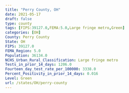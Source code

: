 ```yaml
---
title: "Perry County, OH"
date: 2021-05-17
draft: false
type: county
tags: [FIPS:39127.0,FEMA:5.0,Large fringe metro,Green]
categories: [OH]
County: Perry County
State: OH
FIPS: 39127.0
FEMA_Region: 5.0
Population: 36134.0
NCHS_Urban_Rural_Classification: Large fringe metro
Tests_in_prior_14_days: 1206.0
Fourteen_day_test_rate_per_100000: 3338.0
Percent_Positivity_in_prior_14_days: 0.016
Level: Green
url: /states/OH/perry-county
---
```



